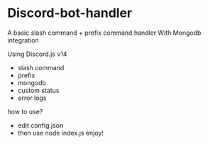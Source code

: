 # Discord-bot-handler
A basic slash command + prefix command handler With Mongodb integration 


Using Discord.js v14 
- slash command
- prefix
- mongodb
- custom status
- error logs

how to use?
- edit config.json
- then use node index.js
enjoy!
